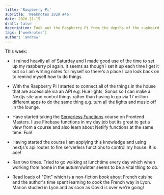 ```yaml
---
title: 'Raspberry Pi'
subTitle: 'Weeknotes 2020 #46'
date: 2020-11-15
draft: false
description: Took out the Raspberry Pi from the depths of the cupboard.
tags: ['weeknotes']
author: 'andrew'
---
```


This week:

-   It rained heavily all of Saturday and I made good use of the time to set up my raspberry pi again. It seems as though I set it up each time I get it out so I am writing notes for myself so there's a place I can look back on to remind myself how to do things.
-   With the Raspberry Pi I started to connect all of the things in the house that are accessible via an API e.g. Hue lights, Sonos so I can make a Nextjs site and control things rather than having to go via 17 million different apps to do the same thing e.g. turn all the lights and music off in the lounge.

-   Have started taking the [Serverless Functions](https://frontendmasters.com/courses/serverless-functions) course on Frontend Masters. I use Firebase functions in my day job but its great to get a view from a course and also learn about Netlify functions at the same time. Fun!

-   Having started the course I am applying this knowledge and using nextjs's api routes to fire serverless functions to control my house. It is ace!

-   Ran two times. Tried to go walking at lunchtime every day which when working from home in the autumn/winter seems to be a vital thing to do.

-   Read loads of "Dirt" which is a non-fiction book about French cuisine and the author's time spent learning to cook the French way in Lyon. Marion studied in Lyon and as soon as Covid is over we're going!
